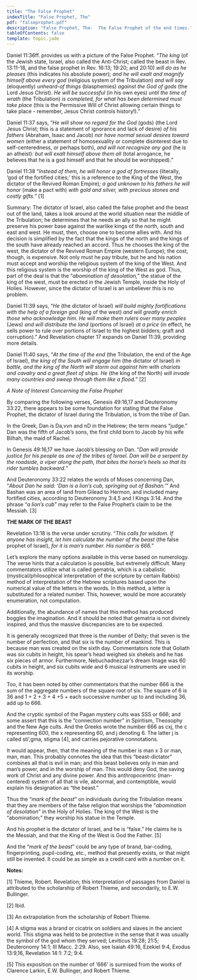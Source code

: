 ```yaml
---
title: "The False Prophet"
indexTitle: "False Prophet, The"
pdf: "falseprophet.pdf"
description: "False Prophet, The-  The False Prophet of the end times."
tableOfContents: false
template: topic.jade
---
```


Daniel 11:36ff. provides us with a picture of the False Prophet. “_The king_ (of the Jewish state, Israel, also called the Anti-Christ; called the beast in Rev. 13:11-18, and the false prophet in Rev. 16:13; 19:20; and 20:10) _will do as he pleases_ (this indicates his absolute power)_; and he will exalt and magnify himself above every god_ (religious system of the Tribulation) _and will say_ (eloquently) _unheard-of things_ (blasphemies) _against the God of gods_ (the Lord Jesus Christ). _He will be successful_ (in his own eyes) _until the time of wrath_ (the Tribulation) _is completed, for what has been determined must take place_ (this is the Permissive Will of Christ allowing certain things to take place - remember, Jesus Christ controls history!).”

Daniel 11:37 says, “_He will show no regard for the God_ (gods) (the Lord Jesus Christ; this is a statement of ignorance and lack of desire) _of his fathers_ (Abraham, Isaac and Jacob) _nor have normal sexual desires toward women_ (either a statement of homosexuality or complete disinterest due to self-centeredness, or perhaps both), _and will not recognize any god_ (he is an atheist)_: but will exalt himself above them all_ (total arrogance, he believes that he is a god himself and that he should be worshipped).”

Daniel 11:38 “_Instead of them, he will honor a god of fortresses_ (literally, ‘god of the fortified cities;’ this is a reference to the King of the West, the dictator of the Revived Roman Empire)_; a god unknown to his fathers he will honor_ (make a pact with) _with gold and silver, with precious stones and costly gifts._” [1]

Summary: The dictator of Israel, also called the false prophet and the beast out of the land, takes a look around at the world situation near the middle of the Tribulation; he determines that he needs an ally so that he might preserve his power base against the warlike kings of the north, south and east and west. He must, then, choose one to become allies with. And his decision is simplified by the fact that the kings of the north and the kings of the south have already reached an accord.
Thus he chooses the king of the west, the dictator of the Revived Roman Empire (western Europe); the cost, though, is expensive. Not only must he pay tribute, but he and his nation must accept and worship the religious system of the king of the West. And this religious system is the worship of the king of the West as god. Thus, part of the deal is that the “_abomination of desolation,_” the statue of the king of the west, must be erected in the Jewish Temple, inside the Holy of Holies. However, since the dictator of Israel is an unbeliever this is no problem.

Daniel 11:39 says, “_He_ (the dictator of Israel) _will build mighty fortifications with the help of a foreign god_ (king of the west) _and will greatly enrich those who acknowledge him. He will make them rulers over many peoples_ (Jews) _and will distribute the land_ (portions of Israel) _at a price_ (in effect, he sells power to rule over portions of Israel to the highest bidders; graft and corruption).” And Revelation chapter 17 expands on Daniel 11:39, providing more details.

Daniel 11:40 says, “_At the time of the end_ (the Tribulation, the end of the Age of Israel), _the king of the South will engage him_ (the dictator of Israel) _in battle, and the king of the North will storm out against him with chariots and cavalry and a great fleet of ships. He_ (the king of the North) _will invade many countries and sweep through them like a flood._” [2]

*_A Note of Interest Concerning the False Prophet_*

By comparing the following verses, Genesis 49:16,17 and Deuteronomy 33:22, there appears to be some foundation for stating that the False Prophet, the dictator of Israel during the Tribulation, is from the tribe of Dan.

In the Greek, Dan is Da,vvn and nD in the Hebrew; the term means “judge.” Dan was the fifth of Jacob’s sons, the first child born to Jacob by his wife Bilhah, the maid of Rachel.

In Genesis 49:16,17 we have Jacob’s blessing on Dan. “_Dan will provide justice for his people as one of the tribes of Israel. Dan will be a serpent by the roadside, a viper along the path, that bites the horse’s heels so that its rider tumbles backward._”

And Deuteronomy 33:22 relates the words of Moses concerning Dan, “_About Dan he said: ‘Dan is a lion’s cub, springing out of Bashan.’_” And Bashan was an area of land from Gilead to Hermon, and included many fortified cities, according to Deuteronomy 3:4,5 and I Kings 3:14. And the phrase “_a lion’s cub_” may refer to the False Prophet’s claim to be the Messiah. [3]

**THE MARK OF THE BEAST**

Revelation 13:18 is the verse under scrutiny. “_This calls for wisdom. If anyone has insight, let him calculate the number of the beast_ (the false prophet of Israel), _for it is man’s number. His number is 666._”

Let’s explore the many options available in this verse based on numerology. The verse hints that a calculation is possible, but extremely difficult. Many commentators utilize what is called gematria, which is a cabalistic (mystical/philosophical interpretation of the scripture by certain Rabbis) method of interpretation of the Hebrew scriptures based upon the numerical value of the letters in the words. In this method, a letter is substituted for a related number. This, however, would be more accurately enumeration, not computation.

Additionally, the abundance of names that this method has produced boggles the imagination. And it should be noted that gematria is not divinely inspired, and thus the massive discrepancies are to be expected.

It is generally recognized that three is the number of Deity; that seven is the number of perfection, and that six is the number of mankind. This is because man was created on the sixth day. Commentators note that Goliath was six cubits in height, his spear’s head weighed six shekels and he has six pieces of armor. Furthermore, Nebuchadnezzar’s dream Image was 60 cubits in height, and six cubits wide and 6 musical instruments are used in its worship.

Too, it has been noted by other commentators that the number 666 is the sum of the aggregate numbers of the square root of six. The square of 6 is 36 and 1 + 2 + 3 + 4 +5 + each successive number up to and including 36, add up to 666.

And the cryptic symbol of the Pagan mystery cults was SSS or 666; and some assert that this is the “connection number” in Spiritism, Theosophy and the New Age cults. And the Greeks wrote the number 666 as cxj, the c representing 600, the x representing 60, and j denoting 6. The latter j is called sti’,gma, stigma [4], and carries pejorative connotations.

It would appear, then, that the meaning of the number is man x 3 or man, man, man. This probably connotes the idea that this “beast-dictator” combines all that is evil in man; and this beast believes only in man and man’s power, and in the worship of man. This would deny God, the saving work of Christ and any divine power. And this anthropocentric (man-centered) system of all that is vile, abnormal, and contemptible, would explain his designation as “the beast.”

Thus the “_mark of the beast_” on individuals during the Tribulation means that they are members of the false religion that worships the “_abomination of desolation_” in the Holy of Holies. The king of the West is the “abomination;” they worship his statue in the Temple.

And his prophet is the dictator of Israel, and he is “false.” He claims he is the Messiah, and that the King of the West is God the Father. [5]

And the “_mark of the beast_” could be any type of brand, bar-coding, fingerprinting, pupil-coding, etc., method that presently exists, or that might still be invented. It could be as simple as a credit card with a number on it.

**Notes:**

[1] Thieme, Robert. Revelation; this interpretation of passages from Daniel is attributed to the scholarship of Robert Thieme, and secondarily, to E.W. Bullinger.

[2] Ibid.

[3] An extrapolation from the scholarship of Robert Thieme.

[4] A stigma was a brand or cicatrix on soldiers and slaves in the ancient world. This stigma was held to be protective in the sense that it was usually the symbol of the god whom they served; Leviticus 19:28; 21:5; Deuteronomy 14:1; III Macc. 2:29. Also, see Isaiah 49:16, Ezekiel 9:4, Exodus 13:9,16, Revelation 14:1: 7:2; 9:4.

[5] This exposition on the number of ‘666’ is surmised from the works of Clarence Larkin, E.W. Bullinger, and Robert Thieme.

